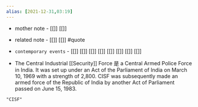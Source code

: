 ```yaml
---
alias: [2021-12-31,03:19]
---
```

- mother note - [[]] [[]]
- related note - [[]] [[]] #quote 
- `contemporary events` - [[]] [[]] [[]] [[]] [[]] [[]] [[]] [[]]

- The Central Industrial [[Security]] Force 是 a Central Armed Police Force in India. It was set up under an Act of the Parliament of India on March 10, 1969 with a strength of 2,800. CISF was subsequently made an armed force of the Republic of India by another Act of Parliament passed on June 15, 1983.

```query
"CISF"
```